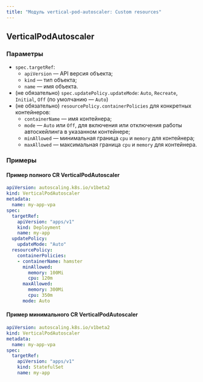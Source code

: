 ```yaml
---
title: "Модуль vertical-pod-autoscaler: Custom resources"
---
```


## VerticalPodAutoscaler

### Параметры
- `spec.targetRef`:
  - `apiVersion` — API версия объекта;
  - `kind` — тип объекта;
  - `name` — имя объекта.
- (не обязательно) `spec.updatePolicy.updateMode`: `Auto`, `Recreate`, `Initial`, `Off` (по умолчанию — `Auto`)
- (не обязательно) `resourcePolicy.containerPolicies` для конкретных контейнеров:
    - `containerName` — имя контейнера;
    - `mode` — `Auto` или `Off`, для включения или отключения работы автоскейлинга в указанном контейнере;
    - `minAllowed` — минимальная граница `cpu` и `memory` для контейнера;
    - `maxAllowed` — максимальная граница `cpu` и `memory` для контейнера.

### Примеры
#### Пример полного CR VerticalPodAutoscaler

```yaml
apiVersion: autoscaling.k8s.io/v1beta2
kind: VerticalPodAutoscaler
metadata:
  name: my-app-vpa
spec:
  targetRef:
    apiVersion: "apps/v1"
    kind: Deployment
    name: my-app
  updatePolicy:
    updateMode: "Auto"
  resourcePolicy:
    containerPolicies:
    - containerName: hamster
      minAllowed:
        memory: 100Mi
        cpu: 120m
      maxAllowed:
        memory: 300Mi
        cpu: 350m
      mode: Auto
```

#### Пример минимального CR VerticalPodAutoscaler

```yaml
apiVersion: autoscaling.k8s.io/v1beta2
kind: VerticalPodAutoscaler
metadata:
  name: my-app-vpa
spec:
  targetRef:
    apiVersion: "apps/v1"
    kind: StatefulSet
    name: my-app
```
